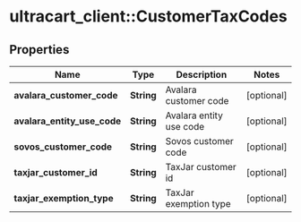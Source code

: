 # ultracart_client::CustomerTaxCodes

## Properties
Name | Type | Description | Notes
------------ | ------------- | ------------- | -------------
**avalara_customer_code** | **String** | Avalara customer code | [optional] 
**avalara_entity_use_code** | **String** | Avalara entity use code | [optional] 
**sovos_customer_code** | **String** | Sovos customer code | [optional] 
**taxjar_customer_id** | **String** | TaxJar customer id | [optional] 
**taxjar_exemption_type** | **String** | TaxJar exemption type | [optional] 


